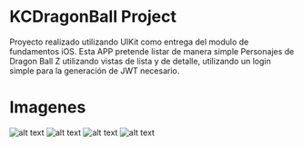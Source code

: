 # KCDragonBall Project

Proyecto realizado utilizando UIKit como entrega del modulo de fundamentos iOS.
Esta APP pretende listar de manera simple Personajes de Dragon Ball Z  utilizando vistas de lista y de detalle, utilizando un login simple para la generación de JWT necesario.


# Imagenes

![alt text](https://github.com/RodrigoGutierrezT/KCDragonBall/blob/main/login.png)
![alt text](https://github.com/RodrigoGutierrezT/KCDragonBall/blob/main/hero_list.png)
![alt text](https://github.com/RodrigoGutierrezT/KCDragonBall/blob/main/hero_detail.png)
![alt text](https://github.com/RodrigoGutierrezT/KCDragonBall/blob/main/transformations.png)

